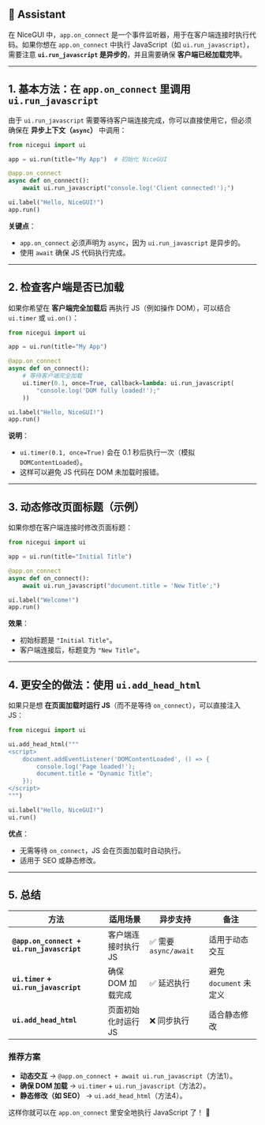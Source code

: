 ## 🤖 Assistant

在 NiceGUI 中，`app.on_connect` 是一个事件监听器，用于在客户端连接时执行代码。如果你想在 `app.on_connect` 中执行 JavaScript（如 `ui.run_javascript`），需要注意 **`ui.run_javascript` 是异步的**，并且需要确保 **客户端已经加载完毕**。

---

## **1. 基本方法：在 `app.on_connect` 里调用 `ui.run_javascript`**
由于 `ui.run_javascript` 需要等待客户端连接完成，你可以直接使用它，但必须确保在 **异步上下文（`async`）** 中调用：
```python
from nicegui import ui

app = ui.run(title="My App")  # 初始化 NiceGUI

@app.on_connect
async def on_connect():
    await ui.run_javascript("console.log('Client connected!');")

ui.label("Hello, NiceGUI!")
app.run()
```
**关键点**：
- `app.on_connect` 必须声明为 `async`，因为 `ui.run_javascript` 是异步的。
- 使用 `await` 确保 JS 代码执行完成。

---

## **2. 检查客户端是否已加载**
如果你希望在 **客户端完全加载后** 再执行 JS（例如操作 DOM），可以结合 `ui.timer` 或 `ui.on()`：
```python
from nicegui import ui

app = ui.run(title="My App")

@app.on_connect
async def on_connect():
    # 等待客户端完全加载
    ui.timer(0.1, once=True, callback=lambda: ui.run_javascript(
        "console.log('DOM fully loaded!');"
    ))

ui.label("Hello, NiceGUI!")
app.run()
```
**说明**：
- `ui.timer(0.1, once=True)` 会在 0.1 秒后执行一次（模拟 `DOMContentLoaded`）。
- 这样可以避免 JS 代码在 DOM 未加载时报错。

---

## **3. 动态修改页面标题（示例）**
如果你想在客户端连接时修改页面标题：
```python
from nicegui import ui

app = ui.run(title="Initial Title")

@app.on_connect
async def on_connect():
    await ui.run_javascript("document.title = 'New Title';")

ui.label("Welcome!")
app.run()
```
**效果**：
- 初始标题是 `"Initial Title"`。
- 客户端连接后，标题变为 `"New Title"`。

---

## **4. 更安全的做法：使用 `ui.add_head_html`**
如果只是想 **在页面加载时运行 JS**（而不是等待 `on_connect`），可以直接注入 JS：
```python
from nicegui import ui

ui.add_head_html("""
<script>
    document.addEventListener('DOMContentLoaded', () => {
        console.log('Page loaded!');
        document.title = "Dynamic Title";
    });
</script>
""")

ui.label("Hello, NiceGUI!")
ui.run()
```
**优点**：
- 无需等待 `on_connect`，JS 会在页面加载时自动执行。
- 适用于 SEO 或静态修改。

---

## **5. 总结**
| 方法 | 适用场景 | 异步支持 | 备注 |
|------|----------|----------|------|
| **`@app.on_connect + ui.run_javascript`** | 客户端连接时执行 JS | ✅ 需要 `async/await` | 适用于动态交互 |
| **`ui.timer` + `ui.run_javascript`** | 确保 DOM 加载完成 | ✅ 延迟执行 | 避免 `document` 未定义 |
| **`ui.add_head_html`** | 页面初始化时运行 JS | ❌ 同步执行 | 适合静态修改 |

### **推荐方案**
- **动态交互** → `@app.on_connect + await ui.run_javascript`（方法1）。
- **确保 DOM 加载** → `ui.timer` + `ui.run_javascript`（方法2）。
- **静态修改（如 SEO）** → `ui.add_head_html`（方法4）。

这样你就可以在 `app.on_connect` 里安全地执行 JavaScript 了！ 🚀
